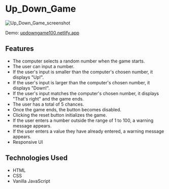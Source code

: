 # Up_Down_Game
![Up_Down_Game_screenshot](https://github.com/hyunwookkim418/Up_Down_Game/assets/101606092/4b0bd593-64c1-4c1c-8b84-c944edb33d1e)

Demo: [updowngame100.netlify.app](https://updowngame100.netlify.app/)

## Features
* The computer selects a random number when the game starts.
* The user can input a number.
* If the user's input is smaller than the computer's chosen number, it displays "Up!".
* If the user's input is larger than the computer's chosen number, it displays "Down!".
* If the user's input matches the computer's chosen number, it displays "That's right" and the game ends.
* The user has a total of 5 chances.
* Once the game ends, the button becomes disabled.
* Clicking the reset button initializes the game.
* If the user enters a number outside the range of 1 to 100, a warning message appears.
* If the user enters a value they have already entered, a warning message appears.
* Responsive UI

## Technologies Used
* HTML
* CSS
* Vanilla JavaScript
